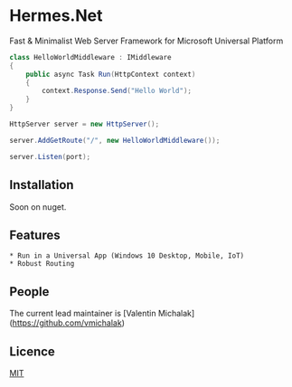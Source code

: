 # Hermes.Net
Fast & Minimalist Web Server Framework for Microsoft Universal Platform

```cs
class HelloWorldMiddleware : IMiddleware
{
	public async Task Run(HttpContext context)
	{
		context.Response.Send("Hello World");
	}
}
```

```cs
HttpServer server = new HttpServer();

server.AddGetRoute("/", new HelloWorldMiddleware());

server.Listen(port);
```
## Installation
Soon on nuget.

## Features

	* Run in a Universal App (Windows 10 Desktop, Mobile, IoT)
	* Robust Routing

## People

The current lead maintainer is [Valentin Michalak] (https://github.com/vmichalak)

## Licence

[MIT](LICENCE)
